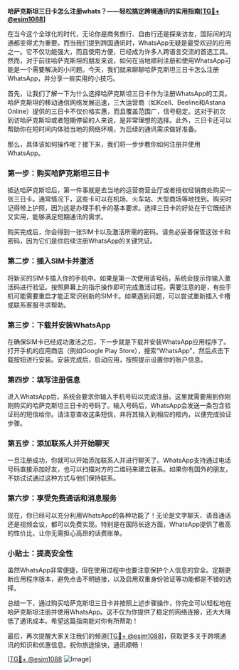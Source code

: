 **哈萨克斯坦三日卡怎么注册whats？——轻松搞定跨境通讯的实用指南[[TG💪+ @esim1088](https://t.me/s/esim1088)]**

在当今这个全球化的时代，无论你是商务旅行、自由行还是探亲访友，国际间的沟通都变得尤为重要。而当我们提到跨国通讯时，WhatsApp无疑是最受欢迎的应用之一。它不仅功能强大，而且使用方便，已经成为许多人跨语言交流的首选工具。然而，对于前往哈萨克斯坦的朋友来说，如何在当地顺利注册和使用WhatsApp可能是一个需要解决的小问题。今天，我们就来聊聊哈萨克斯坦三日卡怎么注册WhatsApp，并分享一些实用的小技巧。

首先，让我们了解一下为什么选择哈萨克斯坦三日卡作为注册WhatsApp的工具。哈萨克斯坦的移动通信网络发展迅速，三大运营商（如Kcell、Beeline和Astana Online）提供的三日卡不仅价格实惠，而且覆盖范围广，信号稳定。这对于初次到访哈萨克斯坦或者短期停留的人来说，是非常理想的选择。此外，三日卡还可以帮助你在短时间内体验当地的网络环境，为后续的通讯需求做好准备。

那么，具体该如何操作呢？接下来，我们将一步步教你如何注册并使用WhatsApp。

### **第一步：购买哈萨克斯坦三日卡**
抵达哈萨克斯坦后，第一件事就是去当地的运营商营业厅或者授权经销商处购买一张三日卡。通常情况下，这些卡可以在机场、火车站、大型商场等地找到。购买时记得带上护照，因为这是办理手机卡的基本要求。选择三日卡的好处在于它既经济又实用，能够满足短期通讯的需求。

购买完成后，你会得到一张SIM卡以及激活所需的密码。请务必妥善保管这张卡和密码，因为它们是你后续注册WhatsApp的关键凭证。

### **第二步：插入SIM卡并激活**
将新买的SIM卡插入你的手机中。如果是第一次使用该号码，系统会提示你输入激活码进行验证。按照屏幕上的指示操作即可完成激活过程。需要注意的是，有些手机可能需要重启才能正常识别新的SIM卡。如果遇到问题，可以尝试重新插入卡槽或联系客服寻求帮助。

### **第三步：下载并安装WhatsApp**
在确保SIM卡已经成功激活之后，下一步就是下载并安装WhatsApp应用程序了。打开手机的应用商店（例如Google Play Store），搜索“WhatsApp”，然后点击下载按钮进行安装。安装完成后，启动应用，按照提示设置你的账户信息。

### **第四步：填写注册信息**
进入WhatsApp后，系统会要求你输入手机号码以完成注册。这里就需要用到你刚刚购买的哈萨克斯坦三日卡的号码了。输入号码后，WhatsApp会发送一条包含验证码的短信给你。请注意查收这条短信，并将其输入到相应的框内，以便完成验证步骤。

### **第五步：添加联系人并开始聊天**
一旦注册成功，你就可以开始添加联系人并进行聊天了。WhatsApp支持通过电话号码直接添加好友，也可以扫描对方的二维码来建立联系。如果你有国外的朋友，不妨试试通过这种方式与他们保持联系。

### **第六步：享受免费通话和消息服务**
现在，你已经可以充分利用WhatsApp的各种功能了！无论是文字聊天、语音通话还是视频会议，都可以免费实现。特别是在国际长途方面，WhatsApp提供了极高的性价比，让你无需担心高昂的话费账单。

### **小贴士：提高安全性**
虽然WhatsApp非常便捷，但在使用过程中也要注意保护个人信息的安全。定期更新应用程序版本，避免点击不明链接，以及启用双重身份验证等功能都是不错的选择。

总结一下，通过购买哈萨克斯坦三日卡并按照上述步骤操作，你完全可以轻松地在哈萨克斯坦注册并使用WhatsApp。这不仅为你提供了稳定的网络连接，还大大降低了通讯成本。希望这篇指南能对你有所帮助！

最后，再次提醒大家关注我们的频道[[TG💪+ @esim1088](https://t.me/s/esim1088)]，获取更多关于跨境通讯的知识和优惠信息。祝你旅途愉快，通讯顺畅！

[[TG💪+ @esim1088](https://t.me/s/esim1088) ![Image](https://i.postimg.cc/4NQfJmqS/Snipaste-2025-05-13-00-14-12.png)]